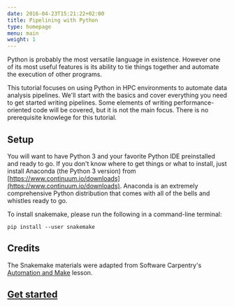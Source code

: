 ```yaml
---
date: 2016-04-23T15:21:22+02:00
title: Pipelining with Python
type: homepage
menu: main
weight: 1 
---
```


Python is probably the most versatile language in existence.
However one of its most useful features is its ability to tie things 
together and automate the execution of other programs.

This tutorial focuses on using Python in HPC environments to automate 
data analysis pipelines.
We'll start with the basics and cover everything you need to get started 
writing pipelines.
Some elements of writing performance-oriented code will be covered,
but it is not the main focus.
There is no prerequisite knowlege for this tutorial.

## Setup

You will want to have Python 3 and your favorite Python IDE preinstalled
and ready to go.
If you don't know where to get things or what to install, 
just install Anaconda (the Python 3 version) from [https://www.continuum.io/downloads](https://www.continuum.io/downloads). 
Anaconda is an extremely comprehensive Python distribution that comes 
with all of the bells and whistles ready to go.

To install snakemake, please run the following in a command-line terminal:
```
pip install --user snakemake
```

## Credits

The Snakemake materials were adapted from Software Carpentry's 
[Automation and Make](http://swcarpentry.github.io/make-novice/) lesson.

## [Get started](./basics/)

